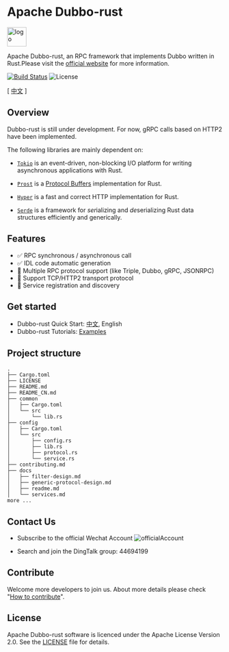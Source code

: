 # Apache Dubbo-rust

<a href="https://dubbo.apache.org/">
    <img style="vertical-align: top;" src="https://dubbo.apache.org/imgs/dubbo_colorful.png" alt="logo" height="45px"></a>

Apache Dubbo-rust, an RPC framework that implements Dubbo written in Rust.Please visit the [official website](https://dubbo.apache.org/) for more information.

[![Build Status](https://travis-ci.org/apache/dubbo-rust.svg?branch=main)](https://travis-ci.org/apache/dubbo-rust) ![License](https://img.shields.io/github/license/alibaba/dubbo.svg)

[ [中文](./README_CN.md) ]

## Overview

Dubbo-rust is still under development. For now, gRPC calls based on HTTP2 have been implemented.

The following libraries are mainly dependent on:

- [`Tokio`](https://github.com/tokio-rs/tokio) is an event-driven, non-blocking I/O platform for writing asynchronous applications with Rust.

- [`Prost`](https://github.com/tokio-rs/prost/) is a [Protocol Buffers](https://developers.google.com/protocol-buffers/) implementation for Rust.

- [`Hyper`](https://github.com/hyperium/hyper) is a fast and correct HTTP implementation for Rust.

- [`Serde`](https://github.com/serde-rs/serde) is a framework for *ser*ializing and *de*serializing Rust data structures efficiently and generically.

## Features

- :white_check_mark: RPC synchronous / asynchronous call 
- :white_check_mark: IDL code automatic generation
- :construction: Multiple RPC protocol support (like Triple, Dubbo, gRPC, JSONRPC)
- :construction: Support TCP/HTTP2 transport protocol
- :construction: Service registration and discovery

## Get started

- Dubbo-rust Quick Start:  [中文](https://dubbo.apache.org/zh/docs3-v2/rust-sdk/quick-start/), English
- Dubbo-rust Tutorials:  [Examples](https://github.com/apache/dubbo-rust/tree/main/examples)

## Project structure

```
.
├── Cargo.toml
├── LICENSE
├── README.md
├── README_CN.md
├── common
│   ├── Cargo.toml
│   └── src
│       └── lib.rs
├── config
│   ├── Cargo.toml
│   └── src
│       ├── config.rs
│       ├── lib.rs
│       ├── protocol.rs
│       └── service.rs
├── contributing.md
├── docs
│   ├── filter-design.md
│   ├── generic-protocol-design.md
│   ├── readme.md
│   └── services.md
more ...
```

## Contact Us

- Subscribe to the official Wechat Account
![officialAccount](https://user-images.githubusercontent.com/18097545/201456442-68a7bf1e-3c84-4f32-bd45-0fedb4d1012d.png)

- Search and join the DingTalk group: 44694199

## Contribute

Welcome more developers to join us. About more details please check "[How to contribute](https://github.com/apache/dubbo-rust/blob/main/contributing.md)".

## License

Apache Dubbo-rust software is licenced under the Apache License Version 2.0. See the [LICENSE](https://github.com/apache/dubbo-rust/blob/main/LICENSE) file for details.
